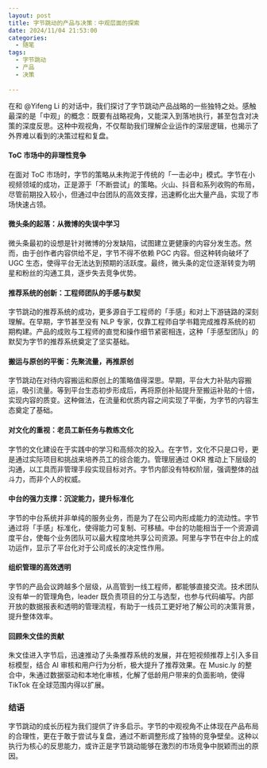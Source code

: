 ```yaml
---
layout: post
title: 字节跳动的产品与决策：中观层面的探索
date: 2024/11/04 21:53:00
categories:
  - 随笔
tags:
  - 字节跳动
  - 产品
  - 决策
  
---
```


在和 @Yifeng Li 的对话中，我们探讨了字节跳动产品战略的一些独特之处。感触最深的是「中观」的概念：既要有战略视角，又能深入到落地执行，甚至包含对决策的深度反思。这种中观视角，不仅帮助我们理解企业运作的深层逻辑，也揭示了外界难以看到的决策过程和复盘。

#### ToC 市场中的非理性竞争

在面对 ToC 市场时，字节的策略从未拘泥于传统的「一击必中」模式。字节在小视频领域的成功，正是源于「不断尝试」的策略。火山、抖音和系列收购的布局，尽管前期投入较小，但通过中台团队的高效支撑，迅速孵化出大量产品，实现了市场快速占领。

#### 微头条的起落：从微博的失误中学习

微头条最初的设想是针对微博的分发缺陷，试图建立更健康的内容分发生态。然而，由于创作者内容供给不足，字节不得不依赖 PGC 内容。但这种转向破坏了 UGC 生态，使得平台无法达到预期的活跃度。最终，微头条的定位逐渐转变为明星和粉丝的沟通工具，逐步失去竞争优势。

#### 推荐系统的创新：工程师团队的手感与默契

字节跳动的推荐系统的成功，更多源自于工程师的「手感」和对上下游链路的深刻理解。在早期，字节甚至没有 NLP 专家，仅靠工程师自学书籍完成推荐系统的初期构建。产品的成败与工程师的直觉和操作细节紧密相连，这种「手感型团队」的默契为字节的推荐系统奠定了坚实基础。

#### 搬运与原创的平衡：先聚流量，再推原创

字节跳动在对待内容搬运和原创上的策略值得深思。早期，平台大力补贴内容搬运，吸引流量。等到平台生态初步形成后，再将原创补贴提升至搬运补贴的十倍，实现内容的质变。这种做法，在流量和优质内容之间实现了平衡，为字节的内容生态奠定了基础。

#### 对文化的重视：老员工新任务与教练文化

字节的文化建设在于实践中的学习和高频次的投入。在字节，文化不只是口号，更是通过实际项目和挑战来培养员工的综合能力。管理层通过 OKR 推动上下层级的沟通，以工具而非管理手段实现目标对齐。字节内部没有特权阶层，强调整体的战斗力，而非个人的权威。

#### 中台的强力支撑：沉淀能力，提升标准化

字节的中台系统并非单纯的服务业务，而是为了在公司内形成能力的流动性。字节通过将「手感」标准化，使得能力可复制、可移植。中台的功能相当于一个资源调度平台，使每个业务团队可以最大程度地共享公司资源。阿里与字节在中台上的成功运作，显示了平台化对于公司成长的决定性作用。

#### 组织管理的高效透明

字节的产品会议跨越多个层级，从高管到一线工程师，都能够直接交流。技术团队没有单一的管理角色，leader 既负责项目的分工与选型，也参与代码编写。内部开放的数据报表和透明的管理流程，有助于一线员工更好地了解公司的决策背景，提升整体效率。

#### 回顾朱文佳的贡献

朱文佳进入字节后，迅速推动了头条推荐系统的发展，并在短视频推荐上引入多目标模型，结合 AI 审核和用户行为分析，极大提升了推荐效果。在 Music.ly 的整合中，朱通过数据驱动和本地化审核，化解了低龄用户带来的负面影响，使得 TikTok 在全球范围内得以扩展。

### 结语

字节跳动的成长历程为我们提供了许多启示。字节的中观视角不止体现在产品布局的合理性，更在于敢于尝试与复盘，通过不断调整形成了独特的竞争壁垒。这种以执行为核心的反思能力，或许正是字节跳动能够在激烈的市场竞争中脱颖而出的原因。

